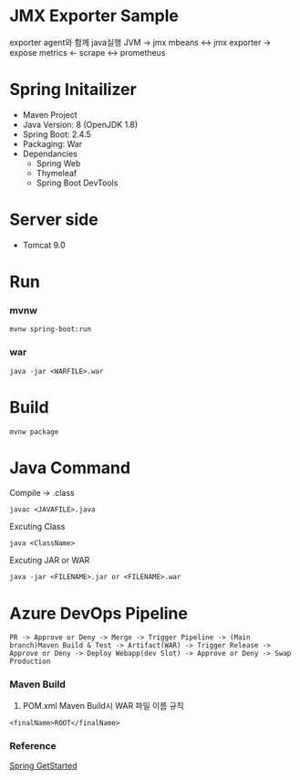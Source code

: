 # JMX Exporter Sample

exporter agent와 함께 java실행
JVM -> jmx mbeans <-> jmx exporter -> expose metrics <- scrape <-> prometheus

# Spring Initailizer
- Maven Project
- Java Version: 8 (OpenJDK 1.8)
- Spring Boot: 2.4.5
- Packaging: War
- Dependancies   
    - Spring Web
    - Thymeleaf
    - Spring Boot DevTools
# Server side
- Tomcat 9.0
# Run
### mvnw
```aidl
mvnw spring-boot:run
```
### war
```aidl
java -jar <WARFILE>.war
```
# Build
```aidl
mvnw package
```
# Java Command
Compile -> .class
```aidl
javac <JAVAFILE>.java
```
Excuting Class
```aidl
java <ClassName>
```
Excuting JAR or WAR
```aidl
java -jar <FILENAME>.jar or <FILENAME>.war 
```
# Azure DevOps Pipeline
```
PR -> Approve or Deny -> Merge -> Trigger Pipeline -> (Main branch)Maven Build & Test -> Artifact(WAR) -> Trigger Release -> Approve or Deny -> Deploy Webapp(dev Slot) -> Approve or Deny -> Swap Production 
```
### Maven Build
1. POM.xml
Maven Build시 WAR 파일 이름 규칙
```
<finalName>ROOT</finalName>
```
### Reference
[Spring GetStarted](https://spring.io/guides/gs/serving-web-content/)
 